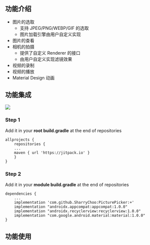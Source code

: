 ## 功能介绍
- 图片的选取
  - 支持 JPEG/PNG/WEBP/GIF 的选取
  - 图片加载引擎由用户自定义实现
- 图片的查看
- 相机的拍摄
  - 提供了自定义 Renderer 的接口
  - 由用户自定义实现滤镜效果
- 视频的录制
- 视频的播放
- Material Design 动画

## 功能集成
[![](https://jitpack.io/v/SharryChoo/PicturePicker.svg)](https://jitpack.io/#SharryChoo/PicturePicker)

### Step 1
Add it in your **root build.gradle** at the end of repositories
```
allprojects {
    repositories {
	...
	maven { url 'https://jitpack.io' }
    }
}
```

### Step 2
Add it in your **module build.gradle** at the end of repositories
```
dependencies {
    ...
    implementation 'com.github.SharryChoo:PicturePicker:+'
    implementation "androidx.appcompat:appcompat:1.0.0"
    implementation "androidx.recyclerview:recyclerview:1.0.0"
    implementation "com.google.android.material:material:1.0.0"
}
```

## 功能使用
